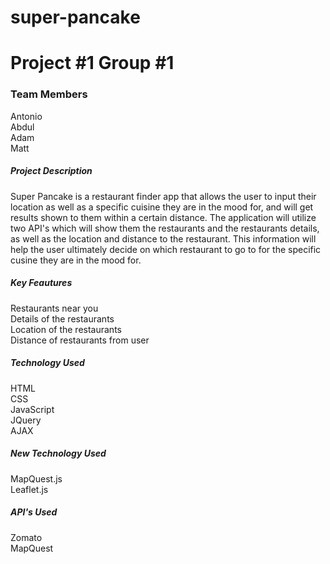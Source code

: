 # super-pancake

<h1>Project #1 Group #1</h1>

<h3>Team Members</h3>
Antonio
<br>
Abdul
<br>
Adam
<br>
Matt
<br>

<h5>Project Description</h5>
Super Pancake is a restaurant finder app that allows the user to input their location as well as a specific cuisine they are in the mood for, and will get results shown to them within a certain distance. The application will utilize two API's which will show them the restaurants and the restaurants details, as well as the location and distance to the restaurant. This information will help the user ultimately decide on which restaurant to go to for the specific cusine they are in the mood for.

<h5>Key Feautures</h5>
Restaurants near you
<br>
Details of the restaurants
<br>
Location of the restaurants
<br>
Distance of restaurants from user
<br>

<h5>Technology Used</h5>
HTML
<br>
CSS
<br>
JavaScript
<br>
JQuery
<br>
AJAX
<br>

<h5>New Technology Used</h5>
MapQuest.js
<br>
Leaflet.js

<h5>API's Used</h5>
Zomato
<br>
MapQuest